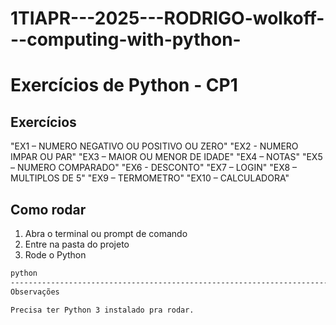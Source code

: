 # 1TIAPR---2025---RODRIGO-wolkoff---computing-with-python-

# Exercícios de Python - CP1 



## Exercícios

"EX1 – NUMERO NEGATIVO  OU POSITIVO OU ZERO"
"EX2 - NUMERO IMPAR OU PAR" 
"EX3 –  MAIOR OU MENOR DE IDADE" 
"EX4 – NOTAS"
"EX5 –  NUMERO COMPARADO"
"EX6 - DESCONTO"
"EX7 – LOGIN"
"EX8 –  MULTIPLOS DE 5" 
"EX9 –  TERMOMETRO"
"EX10 – CALCULADORA"

## Como rodar

1. Abra o terminal ou prompt de comando  
2. Entre na pasta do projeto  
3. Rode o Python 

```bash EX1 – NUMERO NEGATIVO  OU POSITIVO OU ZERO"  
python 
--------------------------------------------------------------------------------------------------------------------------------------------------------------------
Observações

Precisa ter Python 3 instalado pra rodar.





